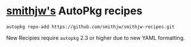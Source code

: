 [smithjw's](https://twitter.com/smithjw) AutoPkg recipes
===============

`autopkg repo-add https://github.com/smithjw/smithjw-recipes.git`

New Recipies require `autopkg` 2.3 or higher due to new YAML formatting.